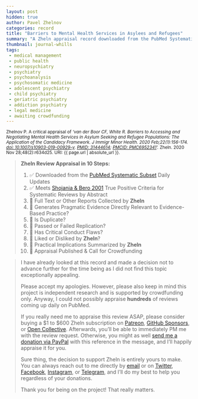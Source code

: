```yaml
---
layout: post
hidden: true
author: Pavel Zhelnov
categories: record
title: "Barriers to Mental Health Services in Asylees and Refugees"
summary: "A Zheln appraisal record downloaded from the PubMed Systematic Subset daily updates."
thumbnail: journal-whills
tags:
 - medical management
 - public health
 - neuropsychiatry
 - psychiatry
 - psychoanalysis
 - psychosomatic medicine
 - adolescent psychiatry
 - child psychiatry
 - geriatric psychiatry
 - addiction psychiatry
 - legal medicine
 - awaiting crowdfunding
---
```


<small id="citation">Zhelnov P. A critical appraisal of _‘van der Boor CF, White R. Barriers to Accessing and Negotiating Mental Health Services in Asylum Seeking and Refugee Populations: The Application of the Candidacy Framework. J Immigr Minor Health. 2020 Feb;22(1):156-174. [doi: 10.1007/s10903-019-00929-y](https://doi.org/10.1007/s10903-019-00929-y). [PMID: 31444614](https://pubmed.gov/31444614); [PMCID: PMC6952341](https://ncbi.nlm.nih.gov/pmc/PMC6952341)’._ Zheln. 2020 Nov 28;48(2):r634d25. URI: {{ page.url | absolute_url }}.</small>

> **Zheln Review Appraisal in 10 Steps:**
>
> 1. ✅ Downloaded from the [PubMed Systematic Subset](https://github.com/p1m-ortho/qs-global-ortho-search-queries/blob/global-sr-query/README.md) Daily Updates
> 2. ✅ Meets [Shojania & Bero 2001](https://www.researchgate.net/publication/11820967_Taking_Advantage_of_the_Explosion_of_Systematic_Reviews_An_Efficient_MEDLINE_Search_Strategy) True Positive Criteria for Systematic Reviews by Abstract
> 3. 🔄 Full Text or Other Reports Collected by **Zheln**
> 4. 🔄 Generates Pragmatic Evidence Directly Relevant to Evidence-Based Practice?
> 5. 🔄 Is Duplicate?
> 6. 🔄 Passed or Failed Replication?
> 7. 🔄 Has Critical Conduct Flaws?
> 8. 🔄 Liked or Disliked by **Zheln**?
> 9. 🔄 Practical Implications Summarized by **Zheln**
> 10. 🔄 Appraisal Published & Call for Crowdfunding

> I have already looked at this record and made a decision not to advance further for the time being as I did not find this topic exceptionally appealing.
>
> Please accept my apologies. However, please also keep in mind this project is independent research and is supported by crowdfunding only. Anyway, I could not possibly appraise **hundreds** of reviews coming up daily on PubMed.
> 
> If you really need me to appraise this review ASAP, please consider buying a $1 to $600 Zheln subscription on [Patreon](https://patreon.com/zheln), [GitHub Sponsors](https://github.com/sponsors/drzhelnov), or [Open Collective](https://opencollective.com/zheln). Afterwards, you’ll be able to immediately PM me with the review request. Otherwise, you might as well [send me a donation via PayPal](https://paypal.me/pjelnov) with this reference in the message, and I’ll happily appraise it for you.
> 
> Sure thing, the decision to support Zheln is entirely yours to make. You can always reach out to me directly by [email](mailto:pavel@zheln.com) or on [Twitter](https://twitter.com/drzhelnov), [Facebook](https://facebook.com/drzhelnov), [Instagram](https://instagram.com/igzheln), or [Telegram](https://t.me/drzhelnov), and I’ll do my best to help you regardless of your donations.
> 
> Thank you for being on the project! That really matters.
